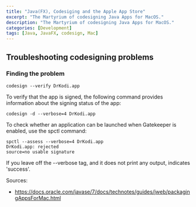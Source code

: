 ```yaml
---
title: "Java(FX), Codesiging and the Apple App Store"
excerpt: "The Martyrium of codesigning Java Apps for MacOS."
description: "The Martyrium of codesigning Java Apps for MacOS."
categories: [Development]
tags: [Java, JavaFX, codesign, Mac]
---
```



## Troubleshooting codesigning problems

### Finding the problem

```
codesign --verify DrKodi.app
```

To verify that the app is signed, the following command provides information about the signing status of the app:
```
codesign -d --verbose=4 DrKodi.app
```


To check whether an application can be launched when Gatekeeper is enabled, use the spctl command:
```
spctl --assess --verbose=4 DrKodi.app
DrKodi.app: rejected
source=no usable signature
```

If you leave off the --verbose tag, and it does not print any output, indicates 'success'.

Sources:
- https://docs.oracle.com/javase/7/docs/technotes/guides/jweb/packagingAppsForMac.html